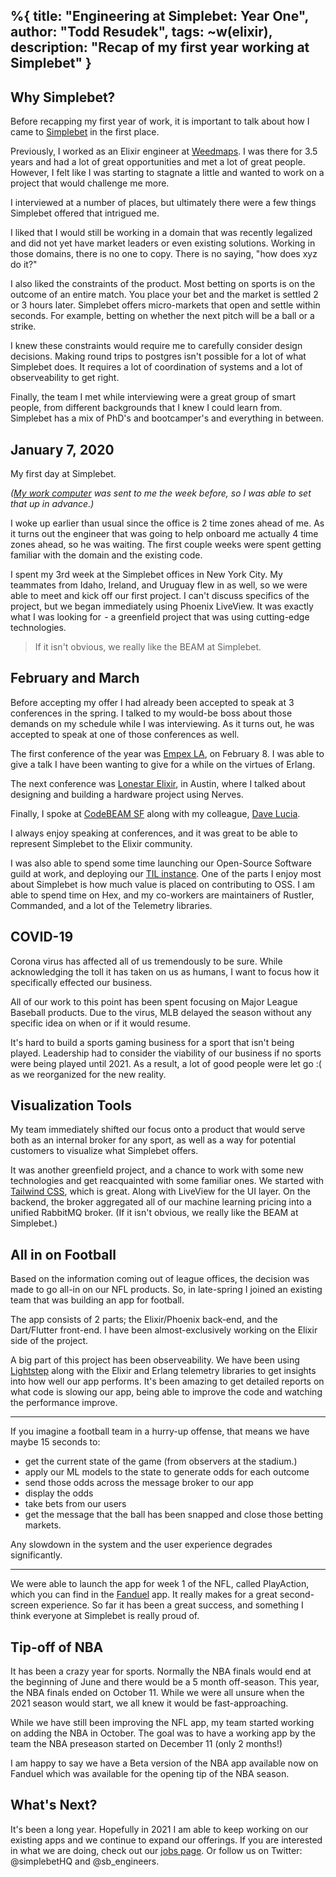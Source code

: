 %{
  title: "Engineering at Simplebet: Year One",
  author: "Todd Resudek",
  tags: ~w(elixir),
  description: "Recap of my first year working at Simplebet"
}
---
## Why Simplebet?
Before recapping my first year of work, it is important to talk about how I came to [Simplebet](https://simplebet.io) in the first place.

Previously, I worked as an Elixir engineer at [Weedmaps](https://weedmaps.com). I was there for 3.5 years and had a lot of great opportunities and met a lot of great people. However, I felt like I was starting to stagnate a little and wanted to work on a project that would challenge me more.

I interviewed at a number of places, but ultimately there were a few things Simplebet offered that intrigued me.

I liked that I would still be working in a domain that was recently legalized and did not yet have market leaders or even existing solutions. Working in those domains, there is no one to copy. There is no saying, "how does xyz do it?"

I also liked the constraints of the product. Most betting on sports is on the outcome of an entire match. You place your bet and the market is settled 2 or 3 hours later. Simplebet offers micro-markets that open and settle within seconds. For example, betting on whether the next pitch will be a ball or a strike.

I knew these constraints would require me to carefully consider design decisions. Making round trips to postgres isn't possible for a lot of what Simplebet does. It requires a lot of coordination of systems and a lot of observeability to get right.

Finally, the team I met while interviewing were a great group of smart people, from different backgrounds that I knew I could learn from. Simplebet has a mix of PhD's and bootcamper's and everything in between.

## January 7, 2020

My first day at Simplebet.

_([My work computer](https://sprsm.pl/xps13) was sent to me the week before, so I was able to set that up in advance.)_

I woke up earlier than usual since the office is 2 time zones ahead of me. As it turns out the engineer that was going to help onboard me actually 4 time zones ahead, so he was waiting. The first couple weeks were spent getting familiar with the domain and the existing code.

I spent my 3rd week at the Simplebet offices in New York City. My teammates from Idaho, Ireland,  and Uruguay flew in as well, so we were able to meet and kick off our first project. I can't discuss specifics of the project, but we began immediately using Phoenix LiveView. It was exactly what I was looking for  - a greenfield project that was using cutting-edge technologies.

> If it isn't obvious, we really like the BEAM at Simplebet.

## February and March

Before accepting my offer I had already been accepted to speak at 3 conferences in the spring. I talked to my would-be boss about those demands on my schedule while I was interviewing. As it turns out, he was accepted to speak at one of those conferences as well.

The first conference of the year was [Empex LA](https://www.youtube.com/watch?v=mJb9wjUJhm4), on February 8. I was able to give a talk I have been wanting to give for a while on the virtues of Erlang.

The next conference was [Lonestar Elixir](https://www.youtube.com/watch?v=BatvEJg5Vsg), in Austin, where I talked about designing and building a hardware project using Nerves.

Finally, I spoke at [CodeBEAM SF](https://www.youtube.com/watch?&v=Gt6tough35c) along with my colleague, [Dave Lucia](https://github.com/davydog187/).

I always enjoy speaking at conferences, and it was great to be able to represent Simplebet to the Elixir community.

I was also able to spend some time launching our Open-Source Software guild at work, and deploying our [TIL instance](https://til.simplebet.io). One of the parts I enjoy most about Simplebet is how much value is placed on contributing to OSS. I am able to spend time on Hex, and my co-workers are maintainers of Rustler, Commanded, and a lot of the Telemetry libraries.

## COVID-19

Corona virus has affected all of us tremendously to be sure. While acknowledging the toll it has taken on us as humans, I want to focus how it specifically effected our business.

All of our work to this point has been spent focusing on Major League Baseball products. Due to the virus, MLB delayed the season without any specific idea on when or if it would resume. 

It's hard to build a sports gaming business for a sport that isn't being played. Leadership had to consider the viability of our business if no sports were being played until 2021. As a result, a lot of good people were let go :( as we reorganized for the new reality.

## Visualization Tools

My team immediately shifted our focus onto a product that would serve both as an internal broker for any sport, as well as a way for potential customers to visualize what Simplebet offers.

It was another greenfield project, and a chance to work with some new technologies and get reacquainted with some familiar ones. We started with [Tailwind CSS](https://tailwindcss.com), which is great. Along with LiveView for the UI layer. On the backend, the broker aggregated all of our machine learning pricing into a unified RabbitMQ broker. (If it isn't obvious, we really like the BEAM at Simplebet.)

## All in on Football

Based on the information coming out of league offices, the decision was made to go all-in on our NFL products. So, in late-spring I joined an existing team that was building an app for football.

The app consists of 2 parts; the Elixir/Phoenix back-end, and the Dart/Flutter front-end. I have been almost-exclusively working on the Elixir side of the project.

A big part of this project has been observeability. We have been using [Lightstep](https://lightstep.com) along with the Elixir and Erlang telemetry libraries to get insights into how well our app performs. It's been amazing to get detailed reports on what code is slowing our app, being able to improve the code and watching the performance improve.

---

If you imagine a football team in a hurry-up offense, that means we have maybe 15 seconds to:
- get the current state of the game (from observers at the stadium.)
- apply our ML models to the state to generate odds for each outcome
- send those odds across the message broker to our app
- display the odds
- take bets from our users
- get the message that the ball has been snapped and close those betting markets.

Any slowdown in the system and the user experience degrades significantly. 

---

We were able to launch the app for week 1 of the NFL, called PlayAction, which you can find in the [Fanduel](https://fanduel.com) app. It really makes for a great second-screen experience. So far it has been a great success, and something I think everyone at Simplebet is really proud of.

## Tip-off of NBA

It has been a crazy year for sports. Normally the NBA finals would end at the beginning of June and there would be a 5 month off-season. This year, the NBA finals ended on October 11. While we were all unsure when the 2021 season would start, we all knew it would be fast-approaching.

While we have still been improving the NFL app, my team started working on adding the NBA in October. The goal was to have a working app by the team the NBA preseason started on December 11 (only 2 months!)

I am happy to say we have a Beta version of the NBA app available now on Fanduel which was available for the opening tip of the NBA season.

## What's Next?
It's been a long year. Hopefully in 2021 I am able to keep working on our existing apps and we continue to expand our offerings. If you are interested in what we are doing, check out our [jobs page](https://jobs.lever.co/simplebet). Or follow us on Twitter: @simplebetHQ and @sb_engineers.